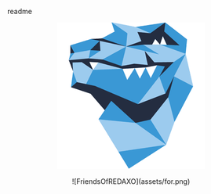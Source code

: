 readme

<div style="text-align:center;">
  
![demo_addon @FriendsOfREDAXO](assets/for.png)

</div>

<p style="text-align:center">![FriendsOfREDAXO](assets/for.png)</p>
